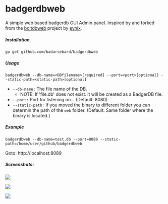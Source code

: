 # badgerdbweb
A simple web based badgerdb GUI Admin panel. Inspired by and forked from the [boltdbweb](https://github.com/evnix/boltdbweb) project by [evnix](https://github.com/evnix).


##### Installation
```
go get github.com/badarsebard/badgerdbweb
```

##### Usage
```
badgerdbweb --db-name=<DBfilename>[required] --port=<port>[optional] --static-path=<static-path>[optional]
```
- `--db-name:` The file name of the DB.
  - NOTE: If 'file.db' does not exist. it will be created as a BadgerDB file.
- `--port:` Port for listening on... (Default: 8080)
- `--static-path:` If you moved the binary to different folder you can determin the path of the `web` folder. (Default: Same folder where the binary is located.)


##### Example
```
badgerdbweb --db-name=test.db --port=8089 --static-path=/home/user/github/badgerdbweb
```
Goto: http://localhost:8089

##### Screenshots:

![](https://github.com/badgerdb/badgerdbweb/blob/main/screenshots/1.png?raw=true)

![](https://github.com/badgerdb/badgerdbweb/blob/main/screenshots/2.png?raw=true)

![](https://github.com/badgerdb/badgerdbweb/blob/main/screenshots/3.png?raw=true)
